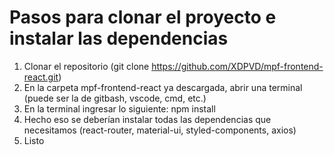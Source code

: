 # Pasos para clonar el proyecto e instalar las dependencias
1. Clonar el repositorio (git clone https://github.com/XDPVD/mpf-frontend-react.git)
2. En la carpeta mpf-frontend-react ya descargada, abrir una terminal (puede ser la de gitbash, vscode, cmd, etc.)
3. En la terminal ingresar lo siguiente: npm install
4. Hecho eso se deberían instalar todas las dependencias que necesitamos (react-router, material-ui, styled-components, axios)
5. Listo

